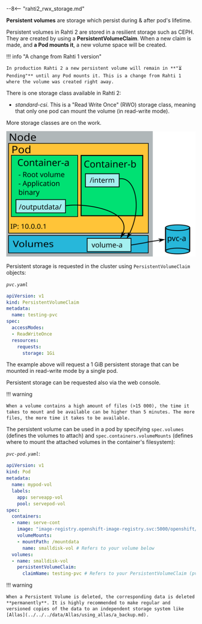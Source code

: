 --8<-- "rahti2_rwx_storage.md"

**Persistent volumes** are storage which persist during & after pod's lifetime.

Persistent volumes in Rahti 2 are stored in a resilient storage such as CEPH. They are created by using a **PersistentVolumeClaim**. When a
new claim is made, and **a Pod mounts it**, a new volume space will be created.

!!! info "A change from Rahti 1 version"

    In production Rahti 2 a new persistent volume will remain in **"⏳ Pending"** until any Pod mounts it. This is a change from Rahti 1 where the volume was created right away.

There is one storage class available in Rahti 2:

 * *standard-csi*. This is a "Read Write Once" (RWO) storage class, meaning that only one pod can mount the volume (in read-write mode).

More storage classes are on the work.

![PersistentVolumeClaim](../../img/pods-and-storage-pvc.drawio.svg)

Persistent storage is requested in the cluster using `PersistentVolumeClaim` objects:

*`pvc.yaml`*

```yaml
apiVersion: v1
kind: PersistentVolumeClaim
metadata:
  name: testing-pvc
spec:
  accessModes:
  - ReadWriteOnce
  resources:
    requests:
      storage: 1Gi
```

The example above will request a 1 GiB persistent storage that can be mounted in read-write
mode by a single pod.

Persistent storage can be requested also via the web console.

!!! warning

    When a volume contains a high amount of files (>15 000), the time it takes to mount and be available can be higher than 5 minutes. The more files, the more time it takes to be available.

The persistent volume can be used in a pod by specifying `spec.volumes`
(defines the volumes to attach) and `spec.containers.volumeMounts` (defines where
to mount the attached volumes in the container's filesystem):

*`pvc-pod.yaml`*:

```yaml
apiVersion: v1
kind: Pod
metadata:
  name: mypod-vol
  labels:
    app: serveapp-vol
    pool: servepod-vol
spec:
  containers:
  - name: serve-cont
    image: "image-registry.openshift-image-registry.svc:5000/openshift/httpd"
    volumeMounts:
    - mountPath: /mountdata
      name: smalldisk-vol # Refers to your volume below
  volumes:
  - name: smalldisk-vol
    persistentVolumeClaim:
      claimName: testing-pvc # Refers to your PersistentVolumeClaim (pvc.yaml)
```

!!! warning

    When a Persistent Volume is deleted, the corresponding data is deleted **permanently**. It is highly recommended to make regular and versioned copies of the data to an independent storage system like [Allas](../../../data/Allas/using_allas/a_backup.md).
